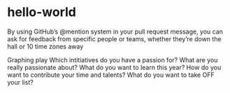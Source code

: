 # hello-world
By using GitHub’s @mention system in your pull request message, you can ask for feedback from specific people or teams, whether they’re down the hall or 10 time zones away

Graphing play
Which intitiatives do you have a passion for?
What are you really passionate about?
What do you want to learn this year?
How do you want to contribute your time and talents?
What do you want to take OFF your list?
